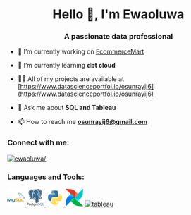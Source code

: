<h1 align="center">Hello 👋, I'm Ewaoluwa</h1>
<h3 align="center">A passionate data professional</h3>

- 🔭 I’m currently working on [EcommerceMart](https://github.com/EwaoluwaO/dbt-project)

- 🌱 I’m currently learning **dbt cloud**

- 👨‍💻 All of my projects are available at [https://www.datascienceportfol.io/osunrayij6](https://www.datascienceportfol.io/osunrayij6)

- 💬 Ask me about **SQL and Tableau**

- 📫 How to reach me **osunrayij6@gmail.com**

<h3 align="left">Connect with me:</h3>
<p align="left">
<a href="https://linkedin.com/in/ewaoluwa/" target="blank"><img align="center" src="https://raw.githubusercontent.com/rahuldkjain/github-profile-readme-generator/master/src/images/icons/Social/linked-in-alt.svg" alt="ewaoluwa/" height="30" width="40" /></a>
</p>

<h3 align="left">Languages and Tools:</h3>
<p align="left"> <a href="https://www.mysql.com/" target="_blank" rel="noreferrer"> <img src="https://raw.githubusercontent.com/devicons/devicon/master/icons/mysql/mysql-original-wordmark.svg" alt="mysql" width="40" height="40"/> </a> <a href="https://www.postgresql.org" target="_blank" rel="noreferrer"> <img src="https://raw.githubusercontent.com/devicons/devicon/master/icons/postgresql/postgresql-original-wordmark.svg" alt="postgresql" width="40" height="40"/> </a> <a href="https://www.python.org" target="_blank" rel="noreferrer"> <img src="https://raw.githubusercontent.com/devicons/devicon/master/icons/python/python-original.svg" alt="python" width="40" height="40"/> </a> <a href="https://airflow.apache.org" target="_blank" rel="noreferrer"> <img src="https://raw.githubusercontent.com/devicons/devicon/master/icons/apacheairflow/apacheairflow-original.svg" alt="apacheairflow" width="40" height="40"/> </a> <a href="https://www.tableau.com" target="_blank" rel="noreferrer"> <img src="https://www.svgrepo.com/show/354428/tableau-icon.svg" alt="tableau" width="40" height="40"/> </a> </p>
